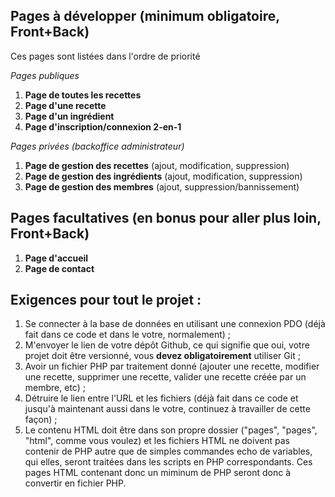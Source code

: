 <!-- Liste des choses à faire dans votre site -->

## Pages à développer (minimum obligatoire, Front+Back)

Ces pages sont listées dans l'ordre de priorité

_Pages publiques_

1. **Page de toutes les recettes**
2. **Page d'une recette**
3. **Page d'un ingrédient**
4. **Page d'inscription/connexion 2-en-1**

_Pages privées (backoffice administrateur)_

1. **Page de gestion des recettes** (ajout, modification, suppression)
2. **Page de gestion des ingrédients** (ajout, modification, suppression)
3. **Page de gestion des membres** (ajout, suppression/bannissement)

## Pages facultatives (en bonus pour aller plus loin, Front+Back)

1. **Page d'accueil**
2. **Page de contact**

## Exigences pour tout le projet :

1. Se connecter à la base de données en utilisant une connexion PDO (déjà fait dans ce code et dans le votre, normalement) ;
2. M'envoyer le lien de votre dépôt Github, ce qui signifie que oui, votre projet doit être versionné, vous **devez obligatoirement** utiliser Git ;
3. Avoir un fichier PHP par traitement donné (ajouter une recette, modifier une recette, supprimer une recette, valider une recette créée par un membre, etc) ;
4. Détruire le lien entre l'URL et les fichiers (déjà fait dans ce code et jusqu'à maintenant aussi dans le votre, continuez à travailler de cette façon) ;
5. Le contenu HTML doit être dans son propre dossier ("pages", "pages", "html", comme vous voulez) et les fichiers HTML ne doivent pas contenir de PHP autre que de simples commandes echo de variables, qui elles, seront traitées dans les scripts en PHP correspondants. Ces pages HTML contenant donc un miminum de PHP seront donc à convertir en fichier PHP.
